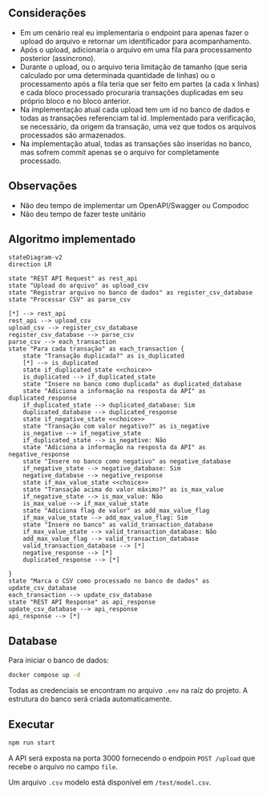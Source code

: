 ## Considerações

- Em um cenário real eu implementaria o endpoint para apenas fazer o upload do arquivo e retornar um identificador para acompanhamento.
- Após o upload, adicionaria o arquivo em uma fila para processamento posterior (assincrono).
- Durante o upload, ou o arquivo teria limitação de tamanho (que seria calculado por uma determinada quantidade de linhas) ou o processamento após a fila teria que ser feito em partes (a cada x linhas) e cada bloco processado procuraria transações duplicadas em seu próprio bloco e no bloco anterior.
- Na implementação atual cada upload tem um id no banco de dados e todas as transações referenciam tal id. Implementado para verificação, se necessário, da origem da transação, uma vez que todos os arquivos processados são armazenados.
- Na implementação atual, todas as transações são inseridas no banco, mas sofrem commit apenas se o arquivo for completamente processado.

## Observações

- Não deu tempo de implementar um OpenAPI/Swagger ou Compodoc
- Não deu tempo de fazer teste unitário

## Algoritmo implementado

```mermaid
stateDiagram-v2
direction LR

state "REST API Request" as rest_api
state "Upload do arquivo" as upload_csv
state "Registrar arquivo no banco de dados" as register_csv_database
state "Processar CSV" as parse_csv

[*] --> rest_api
rest_api --> upload_csv
upload_csv --> register_csv_database
register_csv_database --> parse_csv
parse_csv --> each_transaction
state "Para cada transação" as each_transaction {
    state "Transação duplicada?" as is_duplicated
    [*] --> is_duplicated
    state if_duplicated_state <<choice>>
    is_duplicated --> if_duplicated_state
    state "Insere no banco como duplicada" as duplicated_database
    state "Adiciona a informação na resposta da API" as duplicated_response
    if_duplicated_state --> duplicated_database: Sim
    duplicated_database --> duplicated_response
    state if_negative_state <<choice>>
    state "Transação com valor negativo?" as is_negative
    is_negative --> if_negative_state
    if_duplicated_state --> is_negative: Não
    state "Adiciona a informação na resposta da API" as negative_response
    state "Insere no banco como negativo" as negative_database
    if_negative_state --> negative_database: Sim
    negative_database --> negative_response
    state if_max_value_state <<choice>>
    state "Transação acima do valor máximo?" as is_max_value
    if_negative_state --> is_max_value: Não
    is_max_value --> if_max_value_state
    state "Adiciona flag de valor" as add_max_value_flag
    if_max_value_state --> add_max_value_flag: Sim
    state "Insere no banco" as valid_transaction_database
    if_max_value_state --> valid_transaction_database: Não
    add_max_value_flag --> valid_transaction_database
    valid_transaction_database --> [*]
    negative_response --> [*]
    duplicated_response --> [*]

}
state "Marca o CSV como processado no banco de dados" as update_csv_database
each_transaction --> update_csv_database
state "REST API Response" as api_response
update_csv_database --> api_response
api_response --> [*]
```

## Database

Para iniciar o banco de dados:

```sh
docker compose up -d
```

Todas as credenciais se encontram no arquivo `.env` na raíz do projeto. A estrutura do banco será criada automaticamente.

## Executar

```sh
npm run start
```

A API será exposta na porta 3000 fornecendo o endpoin `POST /upload` que recebe o arquivo no campo `file`.

Um arquivo `.csv` modelo está disponível em `/test/model.csv`.
